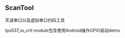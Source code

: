 ## ScanTool

天波串口以及虚拟串口扫码工具

tps537_io_crtl  module包含使用Android操作GPIO驱动demo

[](https://github.com/ligbyte/ScanTool/blob/main/imgs/gpio.png?raw=true)